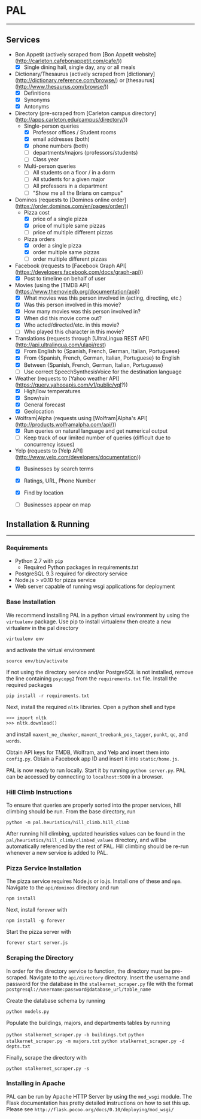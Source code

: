 # PAL
---------

## Services
- Bon Appetit (actively scraped from [Bon Appetit website]
        (http://carleton.cafebonappetit.com/cafe/))
    - [x] Single dining hall, single day, any or all meals

- Dictionary/Thesaurus (actively scraped from [dictionary]
        (http://dictionary.reference.com/browse/) or [thesaurus]
        (http://www.thesaurus.com/browse/))
    - [x] Definitions
    - [x] Synonyms
    - [x] Antonyms

- Directory (pre-scraped from [Carleton campus directory]
        (http://apps.carleton.edu/campus/directory/))
    - Single-person queries
        - [x] Professor offices / Student rooms
        - [x] email addresses (both)
        - [x] phone numbers (both)
        - [ ] departments/majors (professors/students)
        - [ ] Class year
    - Multi-person queries
        - [ ] All students on a floor / in a dorm
        - [ ] All students for a given major
        - [ ] All professors in a department
        - [ ] "Show me all the Brians on campus"

- Dominos (requests to [Dominos online order]
        (https://order.dominos.com/en/pages/order/))
    - Pizza cost
        - [x] price of a single pizza
        - [x] price of multiple same pizzas
        - [ ] price of multiple different pizzas
    - Pizza orders
        - [x] order a single pizza
        - [x] order multiple same pizzas
        - [ ] order multiple different pizzas

- Facebook (requests to [Facebook Graph API]
        (https://developers.facebook.com/docs/graph-api))
    - [x] Post to timeline on behalf of user

- Movies (using the [TMDB API]
        (https://www.themoviedb.org/documentation/api))
    - [x] What movies was this person involved in (acting, directing, etc.)
    - [x] Was this person involved in this movie?
    - [x] How many movies was this person involved in?
    - [x] When did this movie come out?
    - [x] Who acted/directed/etc. in this movie?
    - [ ] Who played this character in this movie?

- Translations (requests through [UltraLingua REST API]
        (http://api.ultralingua.com/ulapi/rest)
    - [x] From English to {Spanish, French, German, Italian, Portuguese}
    - [x] From {Spanish, French, German, Italian, Portuguese} to English
    - [x] Between {Spanish, French, German, Italian, Portuguese}
    - [ ] Use correct SpeechSynthesisVoice for the destination language

- Weather (requests to [Yahoo weather API]
        (https://query.yahooapis.com/v1/public/yql?))
    - [x] High/low temperatures
    - [x] Snow/rain
    - [x] General forecast
    - [x] Geolocation

- Wolfram|Alpha (requests using [Wolfram|Alpha's API]
        (http://products.wolframalpha.com/api/))
    - [x] Run queries on natural language and get numerical output
    - [ ] Keep track of our limited number of queries (difficult due to concurrency issues)

- Yelp (requests to [Yelp API]
        (http://www.yelp.com/developers/documentation))
    - [x] Businesses by search terms
    - [x] Ratings, URL, Phone Number
    - [x] Find by location
    - [ ] Businesses appear on map


## Installation & Running
--------------------------------
### Requirements
- Python 2.7 with `pip`
	- Required Python packages in requirements.txt
- PostgreSQL 9.3 required for directory service
- Node.js > v0.10 for pizza service
- Web server capable of running wsgi applications for deployment

### Base Installation
We recommend installing PAL in a python virtual environment by using the `virtualenv` package. Use pip to install virtualenv then create a new virtualenv in the pal directory 

`virtualenv env`

and activate the virtual environment

`source env/bin/activate`

If not using the directory service and/or PostgreSQL is not installed, remove the line containing `psycopg2` from the `requirements.txt` file. Install the required packages 

`pip install -r requirements.txt`

Next, install the required `nltk` libraries. Open a python shell and type

~~~
>>> import nltk
>>> nltk.download()
~~~

and install `maxent_ne_chunker`, `maxent_treebank_pos_tagger`, `punkt`, `qc`, and `words`.

Obtain API keys for TMDB, Wolfram, and Yelp and insert them into `config.py`. Obtain a Facebook app ID and insert it into `static/home.js`. 

PAL is now ready to run locally. Start it by running `python server.py`. PAL can be accessed by connecting to `localhost:5000` in a browser. 

### Hill Climb Instructions
To ensure that queries are properly sorted into the proper services, hill climbing should be run. From the base directory, run

`python -m pal.heuristics/hill_climb.hill_climb`

After running hill climbing, updated heuristics values can be found in the `pal/heuristics/hill_climb/climbed_values` directory, and will be automatically referenced by the rest of PAL. Hill climbing should be re-run whenever a new service is added to PAL.

### Pizza Service Installation
The pizza service requires Node.js or io.js. Install one of these and `npm`. Navigate to the `api/dominos` directory and run 

`npm install`

Next, install `forever` with

`npm install -g forever`

Start the pizza server with 

`forever start server.js`

### Scraping the Directory
In order for the directory service to function, the directory must be pre-scraped. Navigate to the `api/directory` directory. Insert the username and password for the database in the `stalkernet_scraper.py` file with the format `postgresql://username:password@database_url/table_name`

Create the database schema by running

`python models.py`

Populate the buildings, majors, and departments tables by running

`python stalkernet_scraper.py -b buildings.txt`
`python stalkernet_scraper.py -m majors.txt`
`python stalkernet_scraper.py -d depts.txt`

Finally, scrape the directory with

`python stalkernet_scraper.py -s`

### Installing in Apache
PAL can be run by Apache HTTP Server by using the `mod_wsgi` module. The Flask documentation has pretty detailed instructions on how to set this up. Please see `http://flask.pocoo.org/docs/0.10/deploying/mod_wsgi/`

